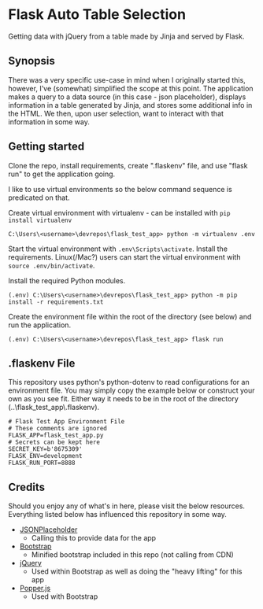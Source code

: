 # Flask Auto Table Selection
Getting data with jQuery from a table made by Jinja and served by Flask.

## Synopsis
There was a very specific use-case in mind when I originally started this, however, I've (somewhat) simplified the scope at this point.  The application makes a query to a data source (in this case - json placeholder), displays information in a table generated by Jinja, and stores some additional info in the HTML.  We then, upon user selection, want to interact with that information in some way.

## Getting started
Clone the repo, install requirements, create ".flaskenv" file, and use "flask run" to get the application going.

I like to use virtual environments so the below command sequence is predicated on that.

Create virtual environment with virtualenv - can be installed with `pip install virtualenv`

`C:\Users\<username>\devrepos\flask_test_app> python -m virtualenv .env`

Start the virtual environment with `.env\Scripts\activate`.  Install the requirements.  Linux(/Mac?) users can start the virtual environment with `source .env/bin/activate`.

Install the required Python modules.

`(.env) C:\Users\<username>\devrepos\flask_test_app> python -m pip install -r requirements.txt`

Create the environment file within the root of the directory (see below) and run the application.

`(.env) C:\Users\<username>\devrepos\flask_test_app> flask run`

## .flaskenv File
This repository uses python's python-dotenv to read configurations for an environment file.  You may simply copy the example below or construct your own as you see fit.  Either way it needs to be in the root of the directory (..\\flask_test_app\\.flaskenv).

```
# Flask Test App Environment File
# These comments are ignored
FLASK_APP=flask_test_app.py
# Secrets can be kept here
SECRET_KEY=b'8675309'
FLASK_ENV=development
FLASK_RUN_PORT=8888
```

## Credits
Should you enjoy any of what's in here, please visit the below resources.  Everything listed below has influenced this repository in some way.

* [JSONPlaceholder](https://jsonplaceholder.typicode.com/)
    * Calling this to provide data for the app
* [Bootstrap](https://getbootstrap.com/)
    * Minified bootstrap included in this repo (not calling from CDN)
* [jQuery](https://jquery.com/)
    * Used within Bootstrap as well as doing the "heavy lifting" for this app
* [Popper.js](https://popper.js.org/)
    * Used with Bootstrap

